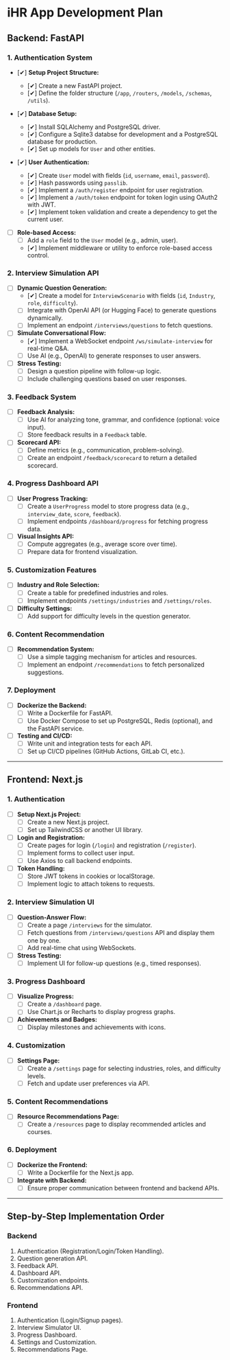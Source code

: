 # iHR App Development Plan

## Backend: FastAPI

### 1. Authentication System
- [✔] **Setup Project Structure:**
  - [✔] Create a new FastAPI project.
  - [✔] Define the folder structure (`/app`, `/routers`, `/models`, `/schemas`, `/utils`).

- [✔] **Database Setup:**
  - [✔] Install SQLAlchemy and PostgreSQL driver.
  - [✔] Configure a Sqlite3 databse for development and a PostgreSQL database for production.
  - [✔] Set up models for `User` and other entities.

- [✔] **User Authentication:**
  - [✔] Create `User` model with fields (`id`, `username`, `email`, `password`).
  - [✔] Hash passwords using `passlib`.
  - [✔] Implement a `/auth/register` endpoint for user registration.
  - [✔] Implement a `/auth/token` endpoint for token login using OAuth2 with JWT.
  - [✔] Implement token validation and create a dependency to get the current user.

- [ ] **Role-based Access:**
  - [ ] Add a `role` field to the `User` model (e.g., admin, user).
  - [✔] Implement middleware or utility to enforce role-based access control.

### 2. Interview Simulation API
- [ ] **Dynamic Question Generation:**
  - [✔] Create a model for `InterviewScenario` with fields (`id`, `Industry`, `role`, `difficulty`).
  - [ ] Integrate with OpenAI API (or Hugging Face) to generate questions dynamically.
  - [ ] Implement an endpoint `/interviews/questions` to fetch questions.

- [ ] **Simulate Conversational Flow:**
  - [✔] Implement a WebSocket endpoint `/ws/simulate-interview` for real-time Q&A.
  - [ ] Use AI (e.g., OpenAI) to generate responses to user answers.

- [ ] **Stress Testing:**
  - [ ] Design a question pipeline with follow-up logic.
  - [ ] Include challenging questions based on user responses.

### 3. Feedback System
- [ ] **Feedback Analysis:**
  - [ ] Use AI for analyzing tone, grammar, and confidence (optional: voice input).
  - [ ] Store feedback results in a `Feedback` table.

- [ ] **Scorecard API:**
  - [ ] Define metrics (e.g., communication, problem-solving).
  - [ ] Create an endpoint `/feedback/scorecard` to return a detailed scorecard.

### 4. Progress Dashboard API
- [ ] **User Progress Tracking:**
  - [ ] Create a `UserProgress` model to store progress data (e.g., `interview_date`, `score`, `feedback`).
  - [ ] Implement endpoints `/dashboard/progress` for fetching progress data.

- [ ] **Visual Insights API:**
  - [ ] Compute aggregates (e.g., average score over time).
  - [ ] Prepare data for frontend visualization.

### 5. Customization Features
- [ ] **Industry and Role Selection:**
  - [ ] Create a table for predefined industries and roles.
  - [ ] Implement endpoints `/settings/industries` and `/settings/roles`.

- [ ] **Difficulty Settings:**
  - [ ] Add support for difficulty levels in the question generator.

### 6. Content Recommendation
- [ ] **Recommendation System:**
  - [ ] Use a simple tagging mechanism for articles and resources.
  - [ ] Implement an endpoint `/recommendations` to fetch personalized suggestions.

### 7. Deployment
- [ ] **Dockerize the Backend:**
  - [ ] Write a Dockerfile for FastAPI.
  - [ ] Use Docker Compose to set up PostgreSQL, Redis (optional), and the FastAPI service.

- [ ] **Testing and CI/CD:**
  - [ ] Write unit and integration tests for each API.
  - [ ] Set up CI/CD pipelines (GitHub Actions, GitLab CI, etc.).

---

## Frontend: Next.js

### 1. Authentication
- [ ] **Setup Next.js Project:**
  - [ ] Create a new Next.js project.
  - [ ] Set up TailwindCSS or another UI library.

- [ ] **Login and Registration:**
  - [ ] Create pages for login (`/login`) and registration (`/register`).
  - [ ] Implement forms to collect user input.
  - [ ] Use Axios to call backend endpoints.

- [ ] **Token Handling:**
  - [ ] Store JWT tokens in cookies or localStorage.
  - [ ] Implement logic to attach tokens to requests.

### 2. Interview Simulation UI
- [ ] **Question-Answer Flow:**
  - [ ] Create a page `/interviews` for the simulator.
  - [ ] Fetch questions from `/interviews/questions` API and display them one by one.
  - [ ] Add real-time chat using WebSockets.

- [ ] **Stress Testing:**
  - [ ] Implement UI for follow-up questions (e.g., timed responses).

### 3. Progress Dashboard
- [ ] **Visualize Progress:**
  - [ ] Create a `/dashboard` page.
  - [ ] Use Chart.js or Recharts to display progress graphs.

- [ ] **Achievements and Badges:**
  - [ ] Display milestones and achievements with icons.

### 4. Customization
- [ ] **Settings Page:**
  - [ ] Create a `/settings` page for selecting industries, roles, and difficulty levels.
  - [ ] Fetch and update user preferences via API.

### 5. Content Recommendations
- [ ] **Resource Recommendations Page:**
  - [ ] Create a `/resources` page to display recommended articles and courses.

### 6. Deployment
- [ ] **Dockerize the Frontend:**
  - [ ] Write a Dockerfile for the Next.js app.

- [ ] **Integrate with Backend:**
  - [ ] Ensure proper communication between frontend and backend APIs.

---

## Step-by-Step Implementation Order

### Backend
1. Authentication (Registration/Login/Token Handling).
2. Question generation API.
3. Feedback API.
4. Dashboard API.
5. Customization endpoints.
6. Recommendations API.

### Frontend
1. Authentication (Login/Signup pages).
2. Interview Simulator UI.
3. Progress Dashboard.
4. Settings and Customization.
5. Recommendations Page.
